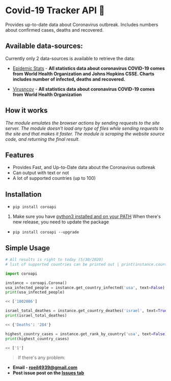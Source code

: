    # Covid-19 Tracker API :microbe:

Provides up-to-date data about Coronavirus outbreak. Includes numbers about confirmed cases, deaths and recovered.

## Available data-sources:
Currently only 2 data-sources is available to retrieve the data:

- [Epidemic Stats](https://epidemic-stats.com/coronavirus/) - **All statistics data about coronavirus COVID-19 comes from World Health Organization and Johns Hopkins CSSE. Charts includes number of infected, deaths and recovered.**

- [Virusncov](https://virusncov.com/) - **All statistics data about coronavirus COVID-19 comes from World Health Organization**

## How it works

*The module emulates the browser actions by sending requests to the site server. The module doesn't load any type of files while sending requests to the site and that makes it faster. The module is scraping the website source code, and returning the final result.*

## Features

- Provides Fast, and Up-to-Date data about the Coronavirus outbreak
- Can output with text or not
- A lot of supported countries (up to 100)

## Installation
- `pip install coroapi`
1. Make sure you have [python3 installed and on your PATH](https://docs.python-guide.org/starting/installation/)
When there's new release, you need to update the package
- `pip install coroapi --upgrade`

## Simple Usage

```python
# All results is right to today (5/30/2020)
# list of supported countries can be printed out | print(instance.countries)

import coroapi

instance = coroapi.Corona()
usa_infected_people = instance.get_country_infected('usa', text=False)
print(usa_infected_people)

<< ['1802086']

israel_total_deathes = instance.get_country_deathes('israel', text=True)
print(israel_total_deathes)

<< {'Deaths': '284'}

highest_country_cases = instance.get_rank_by_country('usa', text=False)
print(highest_country_cases)

<< ['1']
```

> If there's any problem:

- **Email - roeil4939@gmail.com**
- **Post issue post on the [Issues tab](https://github.com/r0eilevi/coronavirus-api/issues)**
